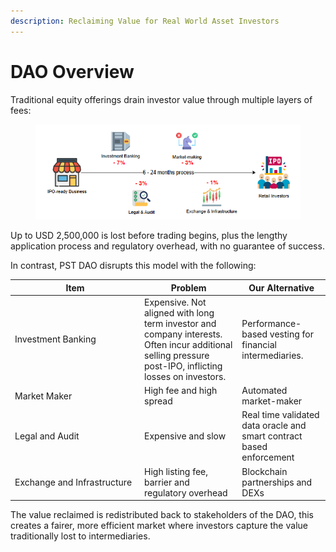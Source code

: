 ```yaml
---
description: Reclaiming Value for Real World Asset Investors
---
```


# DAO Overview

Traditional equity offerings drain investor value through multiple layers of fees:

<figure><img src="../.gitbook/assets/image (14).png" alt=""><figcaption></figcaption></figure>

Up to USD 2,500,000 is lost before trading begins, plus the lengthy application process and regulatory overhead, with no guarantee of success.

In contrast, PST DAO disrupts this model with the following:



<table><thead><tr><th width="193">Item</th><th>Problem</th><th>Our Alternative</th></tr></thead><tbody><tr><td>Investment Banking</td><td>Expensive. Not aligned with long term investor and company interests. Often incur additional selling pressure post-IPO, inflicting losses on investors.</td><td>Performance-based vesting for financial intermediaries.</td></tr><tr><td>Market Maker</td><td>High fee and high spread</td><td>Automated market-maker</td></tr><tr><td>Legal and Audit</td><td>Expensive and slow</td><td>Real time validated data oracle and smart contract based enforcement</td></tr><tr><td>Exchange and Infrastructure</td><td>High listing fee, barrier and regulatory overhead</td><td>Blockchain partnerships and DEXs</td></tr></tbody></table>

The value reclaimed is redistributed back to stakeholders of the DAO, this creates a fairer, more efficient market where investors capture the value traditionally lost to intermediaries.
